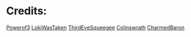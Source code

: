 # Credits:

[Powerof3]()
[LokiWasTaken]()
[ThirdEyeSqueegee]()
[Colinswrath]()
[CharmedBaron]()
[]()
[]()
[]()
[]()
[]()
[]()
[]()
